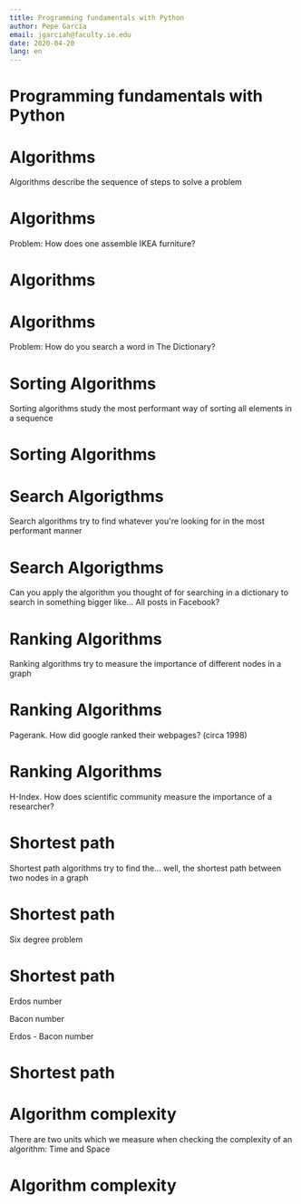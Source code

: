 ```yaml
---
title: Programming fundamentals with Python
author: Pepe García
email: jgarciah@faculty.ie.edu
date: 2020-04-20
lang: en
---
```


Programming fundamentals with Python
====================================


Algorithms
==========

Algorithms describe the sequence of steps to solve a problem

Algorithms
==========

Problem: How does one assemble IKEA furniture?

Algorithms
==========


Algorithms
==========

Problem: How do you search a word in The Dictionary?

Sorting Algorithms
==================

Sorting algorithms study the most performant way of sorting all elements
in a sequence

Sorting Algorithms
==================


Search Algorigthms
==================

Search algorithms try to find whatever you\'re looking for in the most
performant manner

Search Algorigthms
==================

Can you apply the algorithm you thought of for searching in a dictionary
to search in something bigger like\... All posts in Facebook?

Ranking Algorithms
==================

Ranking algorithms try to measure the importance of different nodes in a
graph

Ranking Algorithms
==================

Pagerank. How did google ranked their webpages? (circa 1998)

Ranking Algorithms
==================

H-Index. How does scientific community measure the importance of a
researcher?

Shortest path
=============

Shortest path algorithms try to find the\... well, the shortest path
between two nodes in a graph

Shortest path
=============

Six degree problem

Shortest path
=============

Erdos number

Bacon number

Erdos - Bacon number

Shortest path
=============


Algorithm complexity
====================

There are two units which we measure when checking the complexity of an
algorithm: Time and Space

Algorithm complexity
====================
